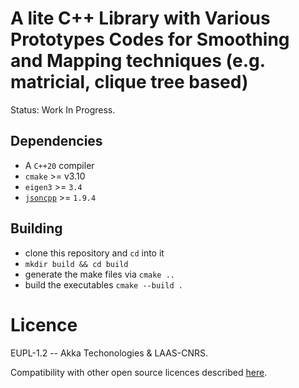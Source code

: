 # A lite C++ Library with Various Prototypes Codes for Smoothing and Mapping techniques (e.g. matricial, clique tree based)

Status: Work In Progress.

## Dependencies

- A `C++20` compiler
- `cmake` >= v3.10
- `eigen3` >= `3.4`
- [`jsoncpp`](https://github.com/open-source-parsers/jsoncpp/) >= `1.9.4` 

## Building

- clone this repository and `cd` into it
- `mkdir build && cd build`
- generate the make files via `cmake ..`
- build the executables `cmake --build .`

# Licence

EUPL-1.2 -- Akka Techonologies & LAAS-CNRS.

Compatibility with other open source licences described [here](https://joinup.ec.europa.eu/collection/eupl/matrix-eupl-compatible-open-source-licences).
